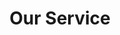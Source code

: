 ---
title: "Our Service"
# watermark text
watermark: "Service"
# page header background image
bg_image: "images/background/about.jpg"
# meta description
description : "Enable your full potential by booking one of our service offerings."
---
